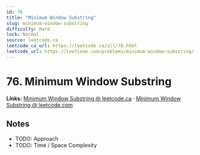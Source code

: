 ```yaml
--- 
id: 76
title: "Minimum Window Substring"
slug: minimum-window-substring
difficulty: Hard
lock: Normal
source: leetcode.ca
leetcode_ca_url: https://leetcode.ca/all/76.html
leetcode_url: https://leetcode.com/problems/minimum-window-substring/
---
```


# 76. Minimum Window Substring

**Links:** [Minimum Window Substring @ leetcode.ca](https://leetcode.ca/all/76.html) · [Minimum Window Substring @ leetcode.com](https://leetcode.com/problems/minimum-window-substring/)

## Notes
- TODO: Approach
- TODO: Time / Space Complexity
